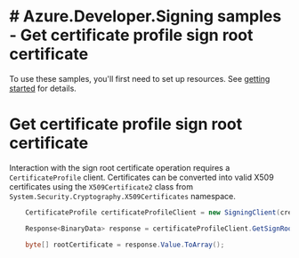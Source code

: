 # # Azure.Developer.Signing samples - Get certificate profile sign root certificate

To use these samples, you'll first need to set up resources. See [getting started](https://github.com/Azure/azure-sdk-for-net/blob/main/sdk/trustedsigning/Azure.Developer.Signing/README.md#getting-started) for details.

# Get certificate profile sign root certificate

Interaction with the sign root certificate operation requires a `CertificateProfile` client. Certificates can be converted into valid X509 certificates using the `X509Certificate2` class from `System.Security.Cryptography.X509Certificates` namespace.

```C# Snippet:Azure_Developer_Signing_GetSignRootCertificate
    CertificateProfile certificateProfileClient = new SigningClient(credential).GetCertificateProfileClient(region);

    Response<BinaryData> response = certificateProfileClient.GetSignRootCertificate(accountName, profileName);

    byte[] rootCertificate = response.Value.ToArray();
```
